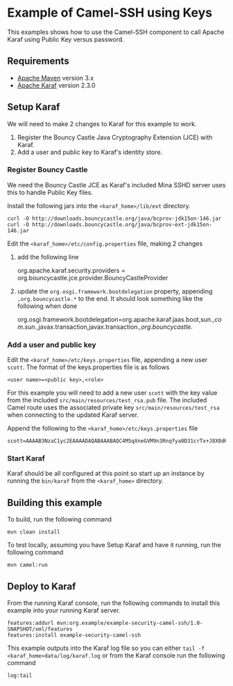 # Example of Camel-SSH using Keys

This examples shows how to use the Camel-SSH component to call Apache Karaf
using Public Key versus password.

## Requirements

* [Apache Maven](http://maven.apache.org) version 3.x
* [Apache Karaf](http://karaf.apache.org) version 2.3.0

## Setup Karaf

We will need to make 2 changes to Karaf for this example to work.

1. Register the Bouncy Castle Java Cryptography Extension (JCE) with Karaf.
2. Add a user and public key to Karaf's identity store.

### Register Bouncy Castle

We need the Bouncy Castle JCE as Karaf's included Mina SSHD server uses this to handle Public Key files.

Install the following jars into the `<karaf_home>/lib/ext` directory.

    curl -O http://downloads.bouncycastle.org/java/bcprov-jdk15on-146.jar
    curl -O http://downloads.bouncycastle.org/java/bcprov-ext-jdk15on-146.jar

Edit the `<karaf_home>/etc/config.properties` file, making 2 changes

1. add the following line

    org.apache.karaf.security.providers = org.bouncycastle.jce.provider.BouncyCastleProvider

2. update the `org.osgi.framework.bootdelegation` property, appending `,org.bouncycastle.*` to the end. It should look
something like the following when done

    org.osgi.framework.bootdelegation=org.apache.karaf.jaas.boot,sun.*,com.sun.*,javax.transaction,javax.transaction.*,org.bouncycastle.*

### Add a user and public key

Edit the `<karaf_home>/etc/keys.properties` file, appending a new user `scott`. The format of the keys.properties
file is as follows

    <user name>=<public key>,<role>

For this example you will need to add a new user `scott` with the key value from the included
`src/main/resources/test_rsa.pub` file. The included Camel route uses the associated private key
`src/main/resources/test_rsa` when connecting to the updated Karaf server.

Append the following to the `<karaf_home>/etc/keys.properties` file

    scott=AAAAB3NzaC1yc2EAAAADAQABAAABAQC4MSqXneGVM9n3Rnqfya0D31crTx+J8X8dKZ5/+2Rq96/klnmt6uGyl+DI8G0HXVK66KqU2Z0qUE9ytOMR+zSPA+zU4Bhd3G82qdJsys7Nz8t9wSWQs8/ItWTjwg+b3vVLcI1Q8sSgfxqZvD/XQk4srbDs9ba55yjEPn5DOhA7UFbFAv8menSgbpNFMrUQQ9DJcMVlu3MOcMylI5UFFf1uvDD3vUoFXZa6GQOK9j1AGvfagGgBEqV4/AiKzDmQDFqMzmTfTfBpi1crY0SGXdT26PE4Knx7KP7bBJupBm6lJ9Pk39iw8dnDWcq45EEqrHsI0dps7/iQgYxYqBmFLIkP,admin

### Start Karaf

Karaf should be all configured at this point so start up an instance by running the `bin/karaf` from
the `<karaf_home>` directory.

## Building this example

To build, run the following command

    mvn clean install

To test locally, assuming you have Setup Karaf and have it running, run the following command

    mvn camel:run

## Deploy to Karaf

From the running Karaf console, run the following commands to install this example into your
running Karaf server.

    features:addurl mvn:org.example/example-security-camel-ssh/1.0-SNAPSHOT/xml/features
    features:install example-security-camel-ssh

This example outputs into the Karaf log file so you can either `tail -f <karaf_home>data/log/karaf.log`
or from the Karaf console run the following command

    log:tail


